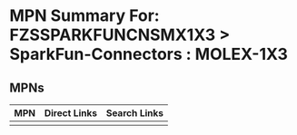 



# MPN Summary For: FZSSPARKFUNCNSMX1X3 > SparkFun-Connectors : MOLEX-1X3

## MPNs
  

|MPN|Direct Links|Search Links|
| :--- | :--- | :--- |
||||
